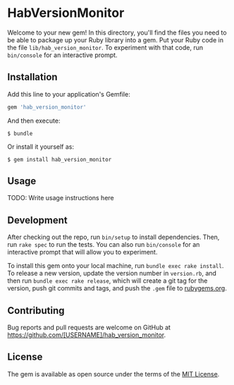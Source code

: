 # HabVersionMonitor

Welcome to your new gem! In this directory, you'll find the files you need to be able to package up your Ruby library into a gem. Put your Ruby code in the file `lib/hab_version_monitor`. To experiment with that code, run `bin/console` for an interactive prompt.


## Installation

Add this line to your application's Gemfile:

```ruby
gem 'hab_version_monitor'
```

And then execute:

    $ bundle

Or install it yourself as:

    $ gem install hab_version_monitor

## Usage

TODO: Write usage instructions here

## Development

After checking out the repo, run `bin/setup` to install dependencies. Then, run `rake spec` to run the tests. You can also run `bin/console` for an interactive prompt that will allow you to experiment.

To install this gem onto your local machine, run `bundle exec rake install`. To release a new version, update the version number in `version.rb`, and then run `bundle exec rake release`, which will create a git tag for the version, push git commits and tags, and push the `.gem` file to [rubygems.org](https://rubygems.org).

## Contributing

Bug reports and pull requests are welcome on GitHub at https://github.com/[USERNAME]/hab_version_monitor.

## License

The gem is available as open source under the terms of the [MIT License](https://opensource.org/licenses/MIT).
